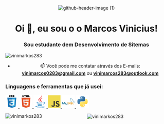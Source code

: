 <div align="center">

![github-header-image (1)](https://user-images.githubusercontent.com/102962949/203436709-18242da6-9e99-4a1f-a78a-40c837eee64c.png)


<h1 align="center">Oi 👋, eu sou o o Marcos Vinicius!</h1>
<h3 align="center">Sou estudante dem Desenvolvimento de Sitemas</h3>

<p align="left"> <img src="https://komarev.com/ghpvc/?username=vinimarkos283&label=Profile%20views&color=0e75b6&style=flat" alt="vinimarkos283" /> </p>

- 📫 Você pode me contatar através dos E-mails: **vinimarcos0283@gmail.com** ou **vinimarcos283@outlook.com**

<h3 align="left">Linguagens e ferramentas que já usei:</h3>
<p align="left"> <a href="https://www.w3schools.com/css/" target="_blank" rel="noreferrer"> <img src="https://raw.githubusercontent.com/devicons/devicon/master/icons/css3/css3-original-wordmark.svg" alt="css3" width="40" height="40"/> </a> <a href="https://www.w3.org/html/" target="_blank" rel="noreferrer"> <img src="https://raw.githubusercontent.com/devicons/devicon/master/icons/html5/html5-original-wordmark.svg" alt="html5" width="40" height="40"/> </a> <a href="https://www.java.com" target="_blank" rel="noreferrer"> <img src="https://raw.githubusercontent.com/devicons/devicon/master/icons/java/java-original.svg" alt="java" width="40" height="40"/> </a> <a href="https://developer.mozilla.org/en-US/docs/Web/JavaScript" target="_blank" rel="noreferrer"> <img src="https://raw.githubusercontent.com/devicons/devicon/master/icons/javascript/javascript-original.svg" alt="javascript" width="40" height="40"/> </a> <a href="https://www.mysql.com/" target="_blank" rel="noreferrer"> <img src="https://raw.githubusercontent.com/devicons/devicon/master/icons/mysql/mysql-original-wordmark.svg" alt="mysql" width="40" height="40"/> </a> <a href="https://www.python.org" target="_blank" rel="noreferrer"> <img src="https://raw.githubusercontent.com/devicons/devicon/master/icons/python/python-original.svg" alt="python" width="40" height="40"/> </a> </p>

<p><img align="left" src="https://github-readme-stats.vercel.app/api/top-langs?username=vinimarkos283&show_icons=true&locale=pt-br&layout=compact" alt="vinimarkos283" /></p>

<p>&nbsp;<img align="center" src="https://github-readme-stats.vercel.app/api?username=vinimarkos283&show_icons=true&locale=pt-br" alt="vinimarkos283" /></p>
  
  </div>

